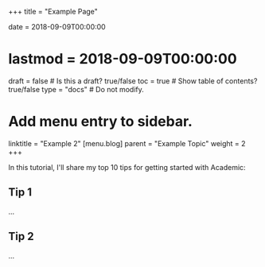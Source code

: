 +++
title = "Example Page"

date = 2018-09-09T00:00:00
# lastmod = 2018-09-09T00:00:00

draft = false  # Is this a draft? true/false
toc = true  # Show table of contents? true/false
type = "docs"  # Do not modify.

# Add menu entry to sidebar.
linktitle = "Example 2"
[menu.blog]
  parent = "Example Topic"
  weight = 2
+++

In this tutorial, I'll share my top 10 tips for getting started with Academic:

## Tip 1

...

## Tip 2

...
